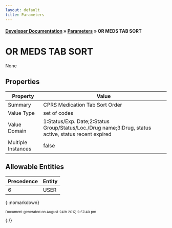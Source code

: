 ```yaml
---
layout: default
title: Parameters
---
```


#### [Developer Documentation](../index) &#187; [Parameters](TableOfContents) &#187; OR MEDS TAB SORT<br/>
# OR MEDS TAB SORT

None

## Properties

Property | Value
--- | ---
Summary | CPRS Medication Tab Sort Order
Value Type | set of codes
Value Domain | 1:Status/Exp. Date;2:Status Group/Status/Loc./Drug name;3:Drug, status active, status recent expired
Multiple Instances | false

## Allowable Entities

Precedence | Entity
--- | ---
6 | USER

{::nomarkdown} <br/><p style="font-size: 11px">Document generated on August 24th 2017, 2:57:40 pm</p>{:/}